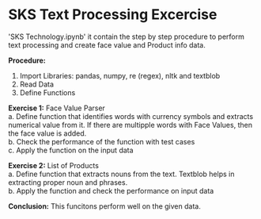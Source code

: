 # SKS Text Processing Excercise

'SKS Technology.ipynb' it contain the step by step procedure to perform text processing and create face value and Product info data.

**Procedure:**
1. Import Libraries: pandas, numpy, re (regex), nltk and textblob
2. Read Data
3. Define Functions

**Exercise 1:** Face Value Parser <br>
a. Define function that identifies words with currency symbols and extracts numerical value from it. If there are multipple words with Face Values, then the face value is added. <br>
b. Check the performance of the function with test cases<br>
c. Apply the function on the input data<br>

**Exercise 2:** List of Products<br>
a. Define function that extracts nouns from the text. Textblob helps in extracting proper noun and phrases.<br>
b. Apply the function and check the performance on input data<br>

__Conclusion:__
This funcitons perform well on the given data.
